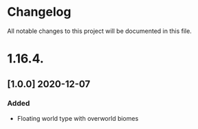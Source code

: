 # Changelog
All notable changes to this project will be documented in this file.

# 1.16.4.

## [1.0.0] 2020-12-07
### Added
- Floating world type with overworld biomes